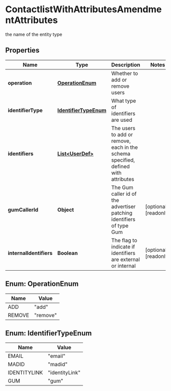 

# ContactlistWithAttributesAmendmentAttributes

the name of the entity type

## Properties

Name | Type | Description | Notes
------------ | ------------- | ------------- | -------------
**operation** | [**OperationEnum**](#OperationEnum) | Whether to add or remove users | 
**identifierType** | [**IdentifierTypeEnum**](#IdentifierTypeEnum) | What type of identifiers are used | 
**identifiers** | [**List&lt;UserDef&gt;**](UserDef.md) | The users to add or remove, each in the schema specified, defined with attributes | 
**gumCallerId** | **Object** | The Gum caller id of the advertiser patching identifiers of type Gum |  [optional] [readonly]
**internalIdentifiers** | **Boolean** | The flag to indicate if identifiers are external or internal |  [optional] [readonly]



## Enum: OperationEnum

Name | Value
---- | -----
ADD | &quot;add&quot;
REMOVE | &quot;remove&quot;



## Enum: IdentifierTypeEnum

Name | Value
---- | -----
EMAIL | &quot;email&quot;
MADID | &quot;madid&quot;
IDENTITYLINK | &quot;identityLink&quot;
GUM | &quot;gum&quot;



